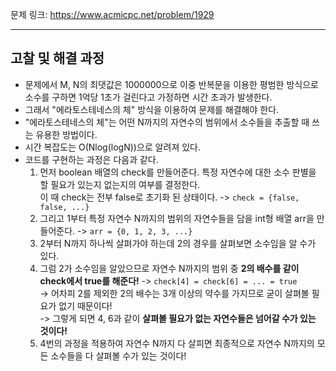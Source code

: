 문제 링크: https://www.acmicpc.net/problem/1929
- - -
## 고찰 및 해결 과정 
- 문제에서 M, N의 최댓값은 1000000으로 이중 반복문을 이용한 평범한 방식으로 소수를 구하면 1억당 1초가 걸린다고 가정하면 시간 초과가 발생한다.  
- 그래서 "에라토스테네스의 체" 방식을 이용하여 문제를 해결해야 한다.  
- "에라토스테네스의 체"는 어떤 N까지의 자연수의 범위에서 소수들을 추출할 때 쓰는 유용한 방법이다.  
- 시간 복잡도는 O(Nlog(logN))으로 알려져 있다.  
- 코드를 구현하는 과정은 다음과 같다.  
  1. 먼저 boolean 배열의 check를 만들어준다. 특정 자연수에 대한 소수 판별을 할 필요가 있는지 없는지의 여부를 결정한다.  
    이 때 check는 전부 false로 초기화 된 상태이다. -> ```check = {false, false, ...}```  
  2. 그리고 1부터 특정 자연수 N까지의 범위의 자연수들을 담을 int형 배열 arr을 만들어준다. -> ```arr = {0, 1, 2, 3, ...}```  
  3. 2부터 N까지 하나씩 살펴가야 하는데 2의 경우를 살펴보면 소수임을 알 수가 있다.  
  4. 그럼 2가 소수임을 알았으므로 자연수 N까지의 범위 중 **2의 배수를 같이 check에서 true를 해준다!** -> ```check[4] = check[6] = ... = true```  
    -> 어차피 2를 제외한 2의 배수는 3개 이상의 약수를 가지므로 굳이 살펴볼 필요가 없기 때문이다!  
    -> 그렇게 되면 4, 6과 같이 **살펴볼 필요가 없는 자연수들은 넘어갈 수가 있는 것이다!**  
  5. 4번의 과정을 적용하여 자연수 N까지 다 살피면 최종적으로 자연수 N까지의 모든 소수들을 다 살펴볼 수가 있는 것이다!  

